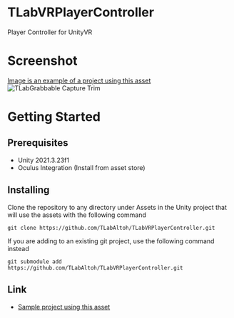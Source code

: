 # TLabVRPlayerController
Player Controller for UnityVR

# Screenshot
[Image is an example of a project using this asset](https://github.com/TLabAltoh/VR_Kensyu)  
![TLabGrabbable Capture Trim](https://user-images.githubusercontent.com/121733943/235363804-01b50f49-674e-40d4-a11e-39ed3ced5600.gif)

# Getting Started
## Prerequisites
- Unity 2021.3.23f1  
- Oculus Integration (Install from asset store)  
## Installing
Clone the repository to any directory under Assets in the Unity project that will use the assets with the following command  
```
git clone https://github.com/TLabAltoh/TLabVRPlayerController.git
```
If you are adding to an existing git project, use the following command instead
```
git submodule add https://github.com/TLabAltoh/TLabVRPlayerController.git
```
## Link
- [Sample project using this asset](https://github.com/TLabAltoh/VR_Kensyu)
